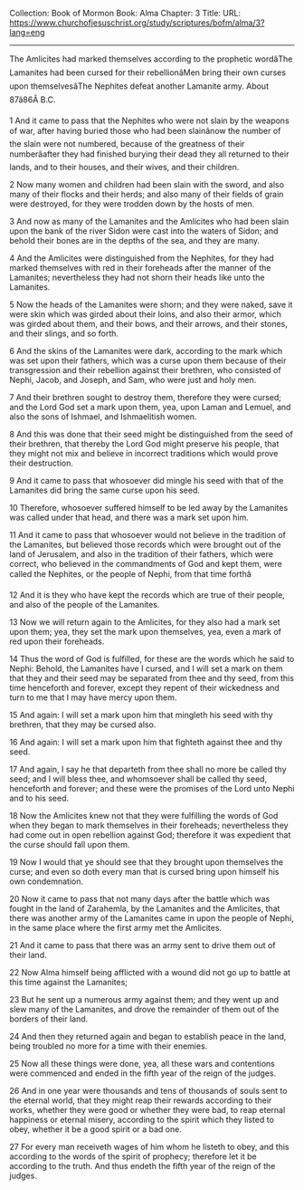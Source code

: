Collection: Book of Mormon
Book: Alma
Chapter: 3
Title: 
URL: https://www.churchofjesuschrist.org/study/scriptures/bofm/alma/3?lang=eng

---

The Amlicites had marked themselves according to the prophetic wordâThe Lamanites had been cursed for their rebellionâMen bring their own curses upon themselvesâThe Nephites defeat another Lamanite army. About 87â86Â B.C.

1 And it came to pass that the Nephites who were not slain by the weapons of war, after having buried those who had been slainânow the number of the slain were not numbered, because of the greatness of their numberâafter they had finished burying their dead they all returned to their lands, and to their houses, and their wives, and their children.

2 Now many women and children had been slain with the sword, and also many of their flocks and their herds; and also many of their fields of grain were destroyed, for they were trodden down by the hosts of men.

3 And now as many of the Lamanites and the Amlicites who had been slain upon the bank of the river Sidon were cast into the waters of Sidon; and behold their bones are in the depths of the sea, and they are many.

4 And the Amlicites were distinguished from the Nephites, for they had marked themselves with red in their foreheads after the manner of the Lamanites; nevertheless they had not shorn their heads like unto the Lamanites.

5 Now the heads of the Lamanites were shorn; and they were naked, save it were skin which was girded about their loins, and also their armor, which was girded about them, and their bows, and their arrows, and their stones, and their slings, and so forth.

6 And the skins of the Lamanites were dark, according to the mark which was set upon their fathers, which was a curse upon them because of their transgression and their rebellion against their brethren, who consisted of Nephi, Jacob, and Joseph, and Sam, who were just and holy men.

7 And their brethren sought to destroy them, therefore they were cursed; and the Lord God set a mark upon them, yea, upon Laman and Lemuel, and also the sons of Ishmael, and Ishmaelitish women.

8 And this was done that their seed might be distinguished from the seed of their brethren, that thereby the Lord God might preserve his people, that they might not mix and believe in incorrect traditions which would prove their destruction.

9 And it came to pass that whosoever did mingle his seed with that of the Lamanites did bring the same curse upon his seed.

10 Therefore, whosoever suffered himself to be led away by the Lamanites was called under that head, and there was a mark set upon him.

11 And it came to pass that whosoever would not believe in the tradition of the Lamanites, but believed those records which were brought out of the land of Jerusalem, and also in the tradition of their fathers, which were correct, who believed in the commandments of God and kept them, were called the Nephites, or the people of Nephi, from that time forthâ

12 And it is they who have kept the records which are true of their people, and also of the people of the Lamanites.

13 Now we will return again to the Amlicites, for they also had a mark set upon them; yea, they set the mark upon themselves, yea, even a mark of red upon their foreheads.

14 Thus the word of God is fulfilled, for these are the words which he said to Nephi: Behold, the Lamanites have I cursed, and I will set a mark on them that they and their seed may be separated from thee and thy seed, from this time henceforth and forever, except they repent of their wickedness and turn to me that I may have mercy upon them.

15 And again: I will set a mark upon him that mingleth his seed with thy brethren, that they may be cursed also.

16 And again: I will set a mark upon him that fighteth against thee and thy seed.

17 And again, I say he that departeth from thee shall no more be called thy seed; and I will bless thee, and whomsoever shall be called thy seed, henceforth and forever; and these were the promises of the Lord unto Nephi and to his seed.

18 Now the Amlicites knew not that they were fulfilling the words of God when they began to mark themselves in their foreheads; nevertheless they had come out in open rebellion against God; therefore it was expedient that the curse should fall upon them.

19 Now I would that ye should see that they brought upon themselves the curse; and even so doth every man that is cursed bring upon himself his own condemnation.

20 Now it came to pass that not many days after the battle which was fought in the land of Zarahemla, by the Lamanites and the Amlicites, that there was another army of the Lamanites came in upon the people of Nephi, in the same place where the first army met the Amlicites.

21 And it came to pass that there was an army sent to drive them out of their land.

22 Now Alma himself being afflicted with a wound did not go up to battle at this time against the Lamanites;

23 But he sent up a numerous army against them; and they went up and slew many of the Lamanites, and drove the remainder of them out of the borders of their land.

24 And then they returned again and began to establish peace in the land, being troubled no more for a time with their enemies.

25 Now all these things were done, yea, all these wars and contentions were commenced and ended in the fifth year of the reign of the judges.

26 And in one year were thousands and tens of thousands of souls sent to the eternal world, that they might reap their rewards according to their works, whether they were good or whether they were bad, to reap eternal happiness or eternal misery, according to the spirit which they listed to obey, whether it be a good spirit or a bad one.

27 For every man receiveth wages of him whom he listeth to obey, and this according to the words of the spirit of prophecy; therefore let it be according to the truth. And thus endeth the fifth year of the reign of the judges.
